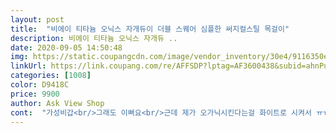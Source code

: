 ```yaml
---
layout: post 
title:  "비에이 티타늄 오닉스 자개듀이 더블 스퀘어 심플한 써지컬스틸 목걸이" 
description: 비에이 티타늄 오닉스 자개듀 ..
date: 2020-09-05 14:50:48 
img: https://static.coupangcdn.com/image/vendor_inventory/30e4/9116350e5c44f2ec282d04e5816fc136f354f14437861b9156410e3c24fa.png 
linkUrl: https://link.coupang.com/re/AFFSDP?lptag=AF3600438&subid=ahnPublicAsk&pageKey=1852636326&itemId=3149120470&vendorItemId=71136714566&traceid=V0-113-b0ca16ec340b342b 
categories: [1008] 
color: D9418C 
price: 9900 
author: Ask View Shop 
cont:  "가성비갑<br/>그래도 이뻐요<br/>근데 제가 오가닉시킨다는걸 화이트로 시켜서 ㅠㅠ<br/>너무 이뻐요 포장 상태도 맘에 들구용<br/>또한 목걸이와 같이 명언 글두 써있어서 보기가 너무 조하요 ㅠㅠ 뜯자마자 셀카 삼매경중 !!!<br/>비닐두 주셨는데 아마 보관용으로 주신고 같아욤.<br/><br/>이름도 맘에 듭니다 ㅠㅠ<br/>이뻐요<br/>이뽀요 ㅋ 마니파셔욤<br/>팔월오일 !!!! 맘에들어요 !!!!<br/>" 
---
```

